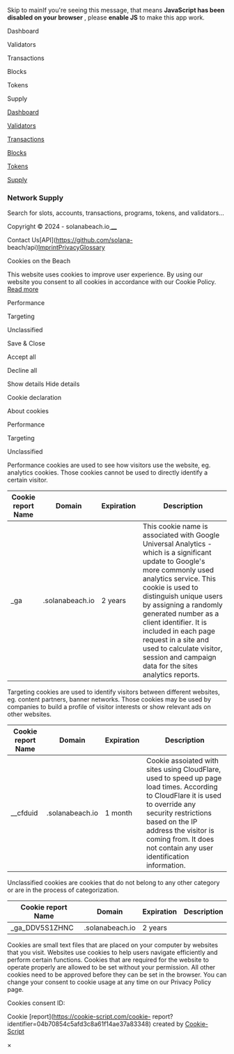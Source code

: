Skip to mainIf you're seeing this message, that means **JavaScript has been
disabled on your browser** , please **enable JS** to make this app work.

[](/)

[](/)

Dashboard

Validators

Transactions

Blocks

Tokens

Supply

[Dashboard](/)

[Validators](/validators)

[Transactions](/transactions)

[Blocks](/blocks)

[Tokens](/tokens)

[Supply](/supply)

### Network Supply

Search for slots, accounts, transactions, programs, tokens, and validators...

Copyright © 2024 - solanabeach.io[ __](https://twitter.com/solanabeach_io)

Contact Us[API](https://github.com/solana-
beach/api)[Imprint](/imprint)[Privacy](/privacy-policy)[Glossary](/glossary)

Cookies on the Beach

This website uses cookies to improve user experience. By using our website you
consent to all cookies in accordance with our Cookie Policy.  [ Read more
](/policy.html)

Performance

Targeting

Unclassified

Save & Close

Accept all

Decline all

Show details  Hide details

Cookie declaration

About cookies

Performance

Targeting

Unclassified

Performance cookies are used to see how visitors use the website, eg.
analytics cookies. Those cookies cannot be used to directly identify a certain
visitor.

Cookie report Name  |  Domain  |  Expiration  |  Description   
---|---|---|---  
_ga | .solanabeach.io |  2 years  |  This cookie name is associated with Google Universal Analytics - which is a significant update to Google's more commonly used analytics service. This cookie is used to distinguish unique users by assigning a randomly generated number as a client identifier. It is included in each page request in a site and used to calculate visitor, session and campaign data for the sites analytics reports.   
  
Targeting cookies are used to identify visitors between different websites,
eg. content partners, banner networks. Those cookies may be used by companies
to build a profile of visitor interests or show relevant ads on other
websites.

Cookie report Name  |  Domain  |  Expiration  |  Description   
---|---|---|---  
__cfduid | .solanabeach.io |  1 month  |  Cookie assoiated with sites using CloudFlare, used to speed up page load times. According to CloudFlare it is used to override any security restrictions based on the IP address the visitor is coming from. It does not contain any user identification information.   
  
Unclassified cookies are cookies that do not belong to any other category or
are in the process of categorization.

Cookie report Name  |  Domain  |  Expiration  |  Description   
---|---|---|---  
_ga_DDV5S1ZHNC | .solanabeach.io |  2 years  |   
  
Cookies are small text files that are placed on your computer by websites that
you visit. Websites use cookies to help users navigate efficiently and perform
certain functions. Cookies that are required for the website to operate
properly are allowed to be set without your permission. All other cookies need
to be approved before they can be set in the browser. You can change your
consent to cookie usage at any time on our Privacy Policy page.

Cookies consent ID:

Cookie [report](https://cookie-script.com/cookie-
report?identifier=04b70854c5afd3c8a61f14ae37a83348) created by [Cookie-
Script](https://cookie-script.com)

×

